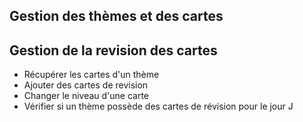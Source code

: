 ## Gestion des thèmes et des cartes

## Gestion de la revision des cartes 
- Récupérer les cartes d'un thème
- Ajouter des cartes de revision
- Changer le niveau d'une carte
- Vérifier si un thème possède des cartes de révision pour le jour J